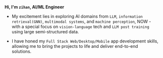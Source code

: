 **Hi, I'm `zihan`,  AI/ML Engineer**

* My excitement lies in exploring AI domains from ```LLM```, ```information retrieval(GNN)```, ```multimodal systems```, and ```machine perception```, NOW - with a special focus on ```vision-language``` tech and ```LLM post training``` using large semi-structured data.

* I have honed my ```Full Stack Web/Desktop/Mobile``` app development skills, allowing me to bring the projects to life and deliver end-to-end solutions.


